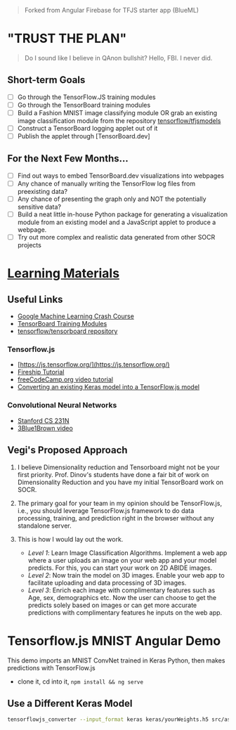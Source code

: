 > Forked from Angular Firebase for TFJS starter app (BlueML)

# "TRUST THE PLAN"

> Do I sound like I believe in QAnon bullshit? Hello, FBI. I never did.

## Short-term Goals

- [ ] Go through the TensorFlow.JS training modules
- [ ] Go through the TensorBoard training modules
- [ ] Build a Fashion MNIST image classifying module OR grab an existing 
  image classification module from the repository 
  [tensorflow/tfjsmodels](https://github.com/tensorflow/tfjs-models)
- [ ] Construct a TensorBoard logging applet out of it
- [ ] Publish the applet through [TensorBoard.dev]

## For the Next Few Months...

- [ ] Find out ways to embed TensorBoard.dev visualizations into webpages
- [ ] Any chance of manually writing the TensorFlow log files from 
  preexisting data? 
- [ ] Any chance of presenting the graph only and NOT the potentially 
  sensitive data?
- [ ] Build a neat little in-house Python package for generating a 
  visualization module from an existing model and a JavaScript applet to 
  produce a webpage.  
- [ ] Try out more complex and realistic data generated from other SOCR projects

# [Learning Materials](https://docs.google.com/document/d/1T3_WfTBotKqgHlf5A3j70_5WLIWBtmWB-Sk0IhAYULk/edit)

## Useful Links

- [Google Machine Learning Crash Course](https://developers.google.com/machine-learning/crash-course/ml-intro)
- [TensorBoard Training Modules](https://www.tensorflow.org/tensorboard/get_started)
- [tensorflow/tensorboard repository](https://github.com/tensorflow/tensorboard) 

### Tensorflow.js

- [https://js.tensorflow.org/](https://js.tensorflow.org/)
- [Fireship Tutorial](https://fireship.io/lessons/tensorflow-js-quick-start/)  
- [freeCodeCamp.org video tutorial](https://www.youtube.com/watch?v=EoYfa6mYOG4)
- [Converting an existing Keras model into a TensorFlow.js model](https://www.tensorflow.org/js/tutorials/conversion/import_keras)

### Convolutional Neural Networks

- [Stanford CS 231N](https://www.youtube.com/playlist?list=PL3FW7Lu3i5JvHM8ljYj-zLfQRF3EO8sYv)
- [3Blue1Brown video](https://www.youtube.com/watch?v=aircAruvnKk)

## Vegi's Proposed Approach

1. I believe Dimensionality reduction and Tensorboard 
   might not be your first priority. 
   Prof. Dinov's students have done a fair bit of work on Dimensionality 
   Reduction and you have my initial TensorBoard work on SOCR.
   
2. The primary goal for your team in my opinion should be TensorFlow.js,
   i.e., you should leverage TensorFlow.js framework to do
   data processing, training, and prediction right in the 
   browser without any standalone server.
   
3. This is how I would lay out the work.
   - *Level 1*: Learn Image Classification Algorithms. 
     Implement a web app where a user uploads an image on your web app and 
     your model predicts. For this, you can start your work on 2D ABIDE images.
   - *Level 2*: Now train the model on 3D images. Enable your web app to 
     facilitate uploading and data processing of 3D images.
   - *Level 3*: Enrich each image with complimentary features such as 
     Age, sex, demographics etc. 
     Now the user can choose to get the predicts solely based on images or 
     can get more accurate predictions with complimentary features 
     he inputs on the web app.


# Tensorflow.js MNIST Angular Demo

This demo imports an MNIST ConvNet trained in Keras Python, then makes predictions with TensorFlow.js

- clone it, cd into it, `npm install && ng serve`

## Use a Different Keras Model

```bash
tensorflowjs_converter --input_format keras keras/yourWeights.h5 src/assets
```

